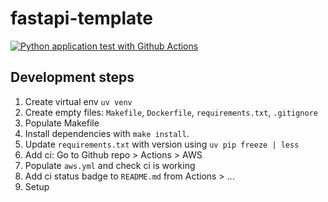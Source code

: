 # fastapi-template
[![Python application test with Github Actions](https://github.com/Owly-dabs/fastapi-template/actions/workflows/aws.yml/badge.svg)](https://github.com/Owly-dabs/fastapi-template/actions/workflows/aws.yml)

## Development steps
1. Create virtual env `uv venv`
2. Create empty files: `Makefile`, `Dockerfile`, `requirements.txt`, `.gitignore`
3. Populate Makefile
4. Install dependencies with `make install`. 
5. Update `requirements.txt` with version using `uv pip freeze | less` 
6. Add ci: Go to Github repo > Actions > AWS
7. Populate `aws.yml` and check ci is working
8. Add ci status badge to `README.md` from Actions > ... 
9. Setup 